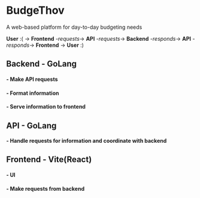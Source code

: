 # BudgeThov
A web-based platform for day-to-day budgeting needs

**User** :( -> **Frontend** -*requests*-> **API** -*requests*-> **Backend** -*responds*-> **API** -*responds*-> **Frontend** -> **User** :)


## Backend - GoLang

#### - Make API requests

#### - Format information

#### - Serve information to frontend

## API - GoLang

#### - Handle requests for information and coordinate with backend

## Frontend - Vite(React)

#### - UI

#### - Make requests from backend
